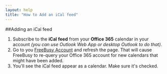 ```yaml
---
layout: help
title: "How to Add an iCal feed"
---
```


##Adding an iCal feed

 1. Subscribe to the **iCal** **feed** from your **Office 365** calendar in your account *(you can use Outlook Web App or desktop Outlook to do that)*.
 2. Go to you [FreeBusy Account](https://freebusy.io/account) and refresh the page. That will cause FreeBusy to re-query your Office 365 account for new calendars that might have been added. 
 3. You'll see the iCal feed appear as a calendar. Make sure it's checked.
 

